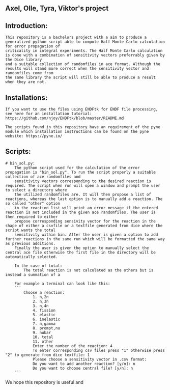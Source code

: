 ## Axel, Olle, Tyra, Viktor's project

## Introduction:

    This repository is a bachelors project with a aim to produce a generalized python script able to compute Half Monte Carlo calculation for error propagation of 
    criticality in integral experiments. The Half Monte Carlo calculation is done with a combination of sensitivity vectors preferrably given by the Dice library 
    and a suitable collection of randomfiles in ace format. Although the results will stand more correct when the sensitivity vector and randomfiles come from
    the same library the script will still be able to produce a result when they are not.


## Installations:

    If you want to use the files using ENDFtk for ENDF file processing, see here for an installation tutorial: https://github.com/njoy/ENDFtk/blob/master/README.md

    The scripts found in this repository have an requirement of the pyne module which installation instructions can be found on the pyne website: https://pyne.io/

## Scripts:
    # bin_sol.py:
        The python script used for the calculation of the error propagation is "bin_sol.py". To run the script properly a suitable collection of ace randomfiles and
        sensitivity vectors corresponding to the desired reaction is required. The script when run will open a window and prompt the user to select a directory where
        the utilized randomfiles are. It will then propose a list of reactions, whereas the last option is to manually add a reaction. The so called "other" option
        in the reaction list will print an error message if the entered reaction is not included in the given ace randomfiles. The user is then required to either
        propose corresponding sensivity vector for the reaction in the shape of either a csvfile or a textfile generated from dice where the script wants the total
        sensitivity within bin. After the user is given a option to add further reactions in the same run which will be formatted the same way as previous additions.
        Finally the user is given the option to manually select the central ace file otherwise the first file in the directory will be automatically selected. 

        In the case of total:
            The total reaction is not calculated as the others but is instead a summation of a 

        For example a terminal can look like this:
        ```
            Choose a reaction:
                1. n,2n
                2. n,3n
                3. n,4n
                4. fission
                5. elastic
                6. inelastic
                7. n,gamma
                8. prompt,nu
                9. nubar
                10. total
                11. other
                Enter the number of the reaction: 4
                To enter corresponding csv files press "1" otherwise press "2" to generate from dice textfile: 1
                Please choose a sensitivity vector in .csv format:
                Do you want to add another reaction? [y/n]: n
                Do you want to choose central file? [y/n]: n
        ```

We hope this repository is useful and